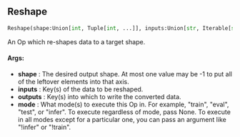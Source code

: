## Reshape
```python
Reshape(shape:Union[int, Tuple[int, ...]], inputs:Union[str, Iterable[str], Callable], outputs:Union[str, Iterable[str]], mode:Union[NoneType, str, Iterable[str]]=None)
```
An Op which re-shapes data to a target shape.



#### Args:

* **shape** :  The desired output shape. At most one value may be -1 to put all of the leftover elements into that axis.
* **inputs** :  Key(s) of the data to be reshaped.
* **outputs** :  Key(s) into which to write the converted data.
* **mode** :  What mode(s) to execute this Op in. For example, "train", "eval", "test", or "infer". To execute            regardless of mode, pass None. To execute in all modes except for a particular one, you can pass an argument            like "!infer" or "!train".    